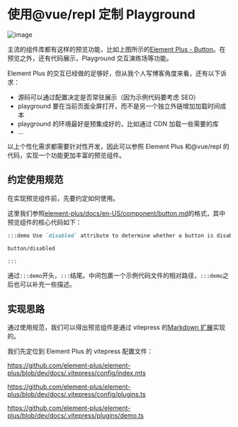 # 使用@vue/repl 定制 Playground

![image](https://felbry.github.io/picx-images-hosting/image.6bh22961ab.webp)

主流的组件库都有这样的预览功能，比如上图所示的[Element Plus - Button](https://element-plus.org/zh-CN/component/button.html#%E5%9F%BA%E7%A1%80%E7%94%A8%E6%B3%95)。在预览之外，还有代码展示，Playground 交互演练场等功能。

Element Plus 的交互已经做的足够好，但从我个人写博客角度来看，还有以下诉求：

- 源码可以通过配置决定是否常驻展示（因为示例代码要考虑 SEO）
- playground 要在当前页面全屏打开，而不是另一个独立外链增加加载时间成本
- playground 的环境最好是预集成好的，比如通过 CDN 加载一些需要的库
- ...

以上个性化需求都需要针对性开发，因此可以参照 Element Plus 和@vue/repl 的代码，实现一个功能更加丰富的预览组件。

## 约定使用规范

在实现预览组件前，先要约定如何使用。

这里我们参照[element-plus/docs/en-US/component/button.md](https://github.com/element-plus/element-plus/blob/dev/docs/en-US/component/button.md?plain=1)的格式，其中预览组件的核心代码如下：

```markdown
:::demo Use `disabled` attribute to determine whether a button is disabled. It accepts a `Boolean` value.

button/disabled

:::
```

通过`:::demo`开头，`:::`结尾。中间包裹一个示例代码文件的相对路径，`:::demo`之后也可以补充一些描述。

## 实现思路

通过使用规范，我们可以得出预览组件是通过 vitepress 的[Markdown 扩展](https://vitepress.dev/zh/guide/markdown#advanced-configuration)实现的。

我们先定位到 Element Plus 的 vitepress 配置文件：[]()

https://github.com/element-plus/element-plus/blob/dev/docs/.vitepress/config/index.mts

https://github.com/element-plus/element-plus/blob/dev/docs/.vitepress/config/plugins.ts

https://github.com/element-plus/element-plus/blob/dev/docs/.vitepress/plugins/demo.ts

